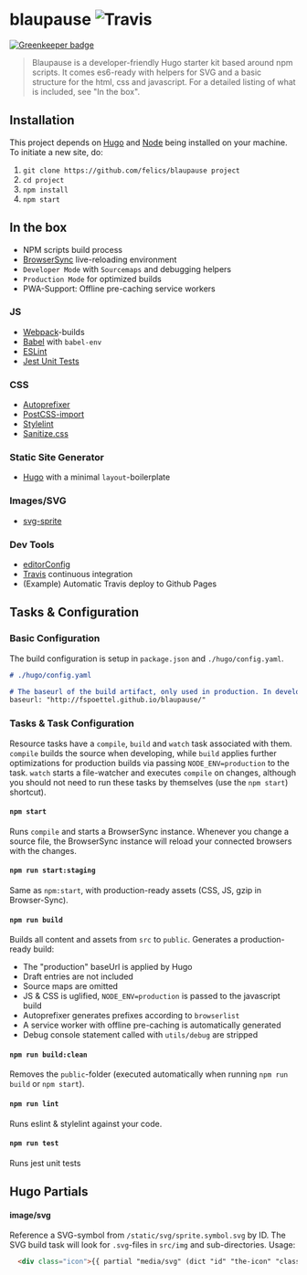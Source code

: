 # blaupause ![Travis](https://img.shields.io/travis/fspoettel/blaupause.svg?maxAge=2592000?style=flat-square)

[![Greenkeeper badge](https://badges.greenkeeper.io/fspoettel/blaupause.svg)](https://greenkeeper.io/)

> Blaupause is a developer-friendly Hugo starter kit based around npm scripts. It comes es6-ready with helpers for SVG and a basic structure for the html, css and javascript. For a detailed listing of what is included, see "In the box".

## Installation

This project depends on [Hugo](https://gohugo.io) and [Node](http://nodejs.org/) being installed on your machine. To initiate a new site, do:

1. `git clone https://github.com/felics/blaupause project`
2. `cd project`
3. `npm install`
4. `npm start`

## In the box

* NPM scripts build process
* [BrowserSync](http://www.browsersync.io/) live-reloading environment
* `Developer Mode` with `Sourcemaps` and debugging helpers
* `Production Mode` for optimized builds
* PWA-Support: Offline pre-caching service workers

### JS

* [Webpack](http://webpack.github.io)-builds
* [Babel](babeljs.io) with `babel-env`
* [ESLint](http://eslint.org/)
* [Jest Unit Tests](https://facebook.github.io/jest/)

### CSS

* [Autoprefixer](https://github.com/postcss/autoprefixer)
* [PostCSS-import](http://cssnext.io/)
* [Stylelint](http://stylelint.io/)
* [Sanitize.css](https://github.com/10up/sanitize.css)

### Static Site Generator

* [Hugo](https://gohugo.io) with a minimal `layout`-boilerplate

### Images/SVG

* [svg-sprite](https://github.com/jkphl/svg-sprite)

### Dev Tools

* [editorConfig](http://editorconfig.org/)
* [Travis](https://travis-ci.org) continuous integration
* (Example) Automatic Travis deploy to Github Pages

## Tasks & Configuration

### Basic Configuration

The build configuration is setup in `package.json` and `./hugo/config.yaml`.

``` md
# ./hugo/config.yaml

# The baseurl of the build artifact, only used in production. In development mode, localhost will be used
baseurl: "http://fspoettel.github.io/blaupause/"
```

### Tasks & Task Configuration

Resource tasks have a `compile`, `build` and `watch` task associated with them. `compile` builds the source when developing, while `build` applies further optimizations for production builds via passing `NODE_ENV=production` to the task. `watch` starts a file-watcher and executes `compile` on changes, although you should not need to run these tasks by themselves (use the `npm start`) shortcut).

#### `npm start`

Runs `compile` and starts a BrowserSync instance. Whenever you change a source file, the BrowserSync instance will reload your connected browsers with the changes.

#### `npm run start:staging`

Same as `npm:start`, with production-ready assets (CSS, JS, gzip in Browser-Sync).

#### `npm run build`

Builds all content and assets from `src` to `public`. Generates a production-ready build:

 - The "production" baseUrl is applied by Hugo
 - Draft entries are not included
 - Source maps are omitted
 - JS & CSS is uglified, `NODE_ENV=production` is passed to the javascript build
 - Autoprefixer generates prefixes according to `browserlist`
 - A service worker with offline pre-caching is automatically generated
 - Debug console statement called with `utils/debug` are stripped

#### `npm run build:clean`

Removes the `public`-folder (executed automatically when running `npm run build` or `npm start`).

#### `npm run lint`

Runs eslint & stylelint against your code.

#### `npm run test`

Runs jest unit tests

## Hugo Partials

#### image/svg

Reference a SVG-symbol from `/static/svg/sprite.symbol.svg` by ID. The SVG build task will look for `.svg`-files in `src/img` and sub-directories. Usage:

``` html
  <div class="icon">{{ partial "media/svg" (dict "id" "the-icon" "class" "optional-class") }}</div>
```
